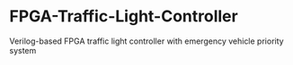 # FPGA-Traffic-Light-Controller
Verilog-based FPGA traffic light controller with emergency vehicle priority system

